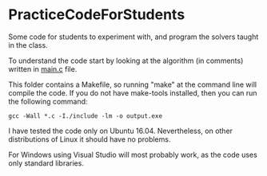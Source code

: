 # PracticeCodeForStudents
Some code for students to experiment with, and program the solvers taught in the class.

To understand the code start by looking at the algorithm (in comments) written in [main.c](https://github.com/heySourabh/PracticeCodeForStudents/blob/master/src/main.c)  file.

This folder contains a Makefile, so running "make" at the command line will compile the code. If you do not have make-tools installed, then you can run the following command:

`gcc -Wall *.c -I./include -lm -o output.exe`

I have tested the code only on Ubuntu 16.04.
Nevertheless, on other distributions of Linux it should have no problems.

For Windows using Visual Studio will most probably work, as the code uses only standard libraries.

